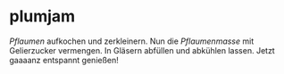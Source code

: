 # plumjam

*Pflaumen* aufkochen und zerkleinern.
Nun die *Pflaumenmasse* mit Gelierzucker vermengen.
In Gläsern abfüllen und abkühlen lassen.
Jetzt gaaaanz entspannt genießen!
